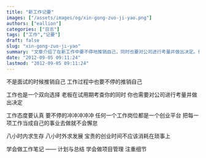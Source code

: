 ```yaml
---
title: "新工作记要"
images: ["/assets/images/og/xin-gong-zuo-ji-yao.png"]
authors: ["eallion"]
categories: ["日志"]
tags: ["工作","记要"]
draft: false
slug: "xin-gong-zuo-ji-yao"
summary: "文章介绍了在新工作中要不停地推销自己，同时也要对公司进行考量并做出决定。作者强调工作态度要认真，并将每一项工作都当成自己的事业去做。此外，还提到了学会做工作笔记、计划与总结以及项目管理的重要性。最后，文章还提到了摆摊记和表情图片预览等内容。"
date: "2012-09-05 09:11:24"
lastmod: "2012-09-05 09:11:24"
---
```


不是面试的时候推销自己
工作过程中也要不停的推销自己

工作也是一个双向选择
老板在试用期考查你的同时
你也需要对公司进行考量并做出决定

工作态度要认真
要不停的冲冲冲冲冲
任何一个工作岗位都是一个创业平台
把每一项工作当成自己的事业去做就不会懈怠

八小时内求生存
八小时外求发展
宝贵的创业时间不应该消耗在琐事上

学会做工作笔记 —— 计划与总结
学会做项目管理
注重细节
